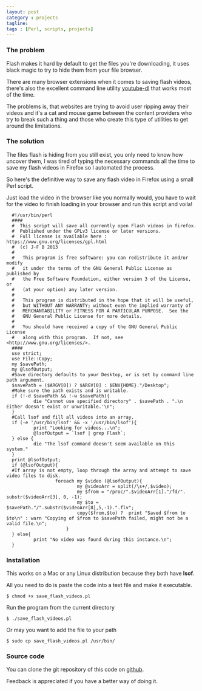 ```yaml
---
layout: post
category : projects
tagline: 
tags : [Perl, scripts, projects]
---
```


### The problem

Flash makes it hard by default to get the files you're downloading, it uses black magic to try to hide them from your file 
browser.

There are many browser extensions when it comes to saving flash videos, there's also the excellent command line 
utility [youtube-dl](http://rg3.github.io/youtube-dl/) that works most of the time.

The problems is, that websites are trying to avoid user ripping away their videos and it's a cat and mouse game between 
the content providers who try to break such a thing and those who create this type of utilities to get around the limitations.

### The solution

The files flash is hiding from you still exist, you only need to know how uncover them, 
I was tired of typing the necessary commands all the time to save my flash videos in Firefox so I automated the process.

So here's the definitive way to save any flash video in Firefox using a small Perl script.

Just load the video in the browser like you normally would, you have to wait for the video to finish loading in your browser 
and run this script and voila!

      #!/usr/bin/perl
      ####
      #  This script will save all currently open Flash videos in firefox.
      #  Published under the GPLv3 license or later versions.
      #  Full license is available here : https://www.gnu.org/licenses/gpl.html
      #  (c) J-F B 2013
      #
      #   This program is free software: you can redistribute it and/or modify 
      #   it under the terms of the GNU General Public License as published by
      #   the Free Software Foundation, either version 3 of the License, or
      #   (at your option) any later version.
      #
      #   This program is distributed in the hope that it will be useful,
      #   but WITHOUT ANY WARRANTY; without even the implied warranty of
      #   MERCHANTABILITY or FITNESS FOR A PARTICULAR PURPOSE.  See the
      #   GNU General Public License for more details.
      #
      #   You should have received a copy of the GNU General Public License
      #   along with this program.  If not, see <http://www.gnu.org/licenses/>.
      ####
      use strict;
      use File::Copy;
      my $savePath;
      my @lsofOutput;
      #Save directory defaults to your Desktop, or is set by command line path argument.
      $savePath = ($ARGV[0]) ? $ARGV[0] : $ENV{HOME}."/Desktop";
      #Make sure the path exists and is writable.
      if (!-d $savePath && !-w $savePath){
              die "Cannot use specified directory" . $savePath . ".\n Either doesn't exist or unwritable.'\n";
      }
      #Call lsof and fill all videos into an array.
      if (-e '/usr/bin/lsof' && -x '/usr/bin/lsof'){
              print "Looking for videos...\n";
              @lsofOutput = `lsof | grep Flash`;
      } else {
              die "The lsof command doesn't seem available on this system."
      }
      print @lsofOutput;
      if (@lsofOutput){
      #If array is not empty, loop through the array and attempt to save video files to disk.
                      foreach my $video (@lsofOutput){
                              my @videoArr = split(/\s+/,$video);
                              my $from = "/proc/".$videoArr[1]."/fd/". substr($videoArr[3], 0, -1);
                              my $to = $savePath."/".substr($videoArr[8],5,-1).".flv";
                              copy($from,$to) ?  print "Saved $from to $to\n" : warn "Copying of $from to $savePath failed, might not be a valid file.\n";
                          }
      } else{
              print "No video was found during this instance.\n";
      }

### Installation
  
This works on a Mac or any Linux distribution because they both have **lsof**.
 
All you need to do is paste the code into a text file and make it executable.

    $ chmod +x save_flash_videos.pl

Run the program from the current directory

    $ ./save_flash_videos.pl

Or may you want to add the file to your path

    $ sudo cp save_flash_videos.pl /usr/bin/

### Source code

You can clone the git repository of this code on [github](https://github.com/DontBelieveTheByte/save_firefox_flash_videos).

Feedback is appreciated if you have a better way of doing it. 